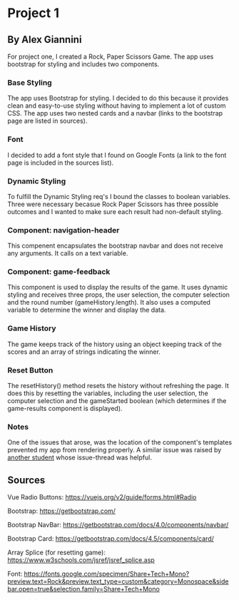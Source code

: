 # Project 1

## By Alex Giannini

For project one, I created a Rock, Paper Scissors Game. The app uses bootstrap for styling and includes two components.


### Base Styling
The app uses Bootstrap for styling. I decided to do this because it provides clean and easy-to-use styling without having to implement a lot of custom CSS. The app uses two nested cards and a navbar (links to the bootstrap page are listed in sources).

### Font
I decided to add a font style that I found on Google Fonts (a link to the font page is included in the sources list).

### Dynamic Styling
To fulfill the Dynamic Styling req's I bound the classes to boolean variables. Three were necessary becasue Rock Paper Scissors has three possible outcomes and I wanted to make sure each result had non-default styling.

### Component: navigation-header
This compenent encapsulates the bootstrap navbar and does not receive any arguments. It calls on a text variable.

### Component: game-feedback
This component is used to display the results of the game. It uses dynamic styling and receives three props, the user selection, the computer selection and the round number (gameHistory.length). It also uses a computed variable to determine the winner and display the data.

### Game History
The game keeps track of the history using an object keeping track of the scores and an array of strings indicating the winner.

### Reset Button
The resetHistory() method resets the history without refreshing the page. It does this by resetting the variables, including the user selection, the computer selection and the gameStarted boolean (which determines if the game-results component is displayed).

### Notes
One of the issues that arose, was the location of the component's templates prevented my app from rendering properly. A similar issue was raised by [another student](https://github.com/susanBuck/e28-fall20/issues/28) whose issue-thread was helpful.

## Sources 

Vue Radio Buttons: https://vuejs.org/v2/guide/forms.html#Radio

Bootstrap: https://getbootstrap.com/

Bootstrap NavBar: https://getbootstrap.com/docs/4.0/components/navbar/

Bootstrap Card: https://getbootstrap.com/docs/4.5/components/card/

Array Splice (for resetting game): https://www.w3schools.com/jsref/jsref_splice.asp

Font: https://fonts.google.com/specimen/Share+Tech+Mono?preview.text=Rock&preview.text_type=custom&category=Monospace&sidebar.open=true&selection.family=Share+Tech+Mono